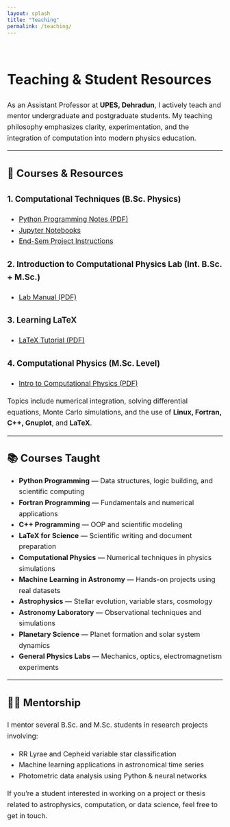 ```yaml
---
layout: splash
title: "Teaching"
permalink: /teaching/
---
```


<br>

<div class="page__content" style="font-size: 16px; line-height: 1.6;">

<h1>Teaching & Student Resources</h1>

<p>
As an Assistant Professor at <strong>UPES, Dehradun</strong>, I actively teach and mentor undergraduate and postgraduate students. 
My teaching philosophy emphasizes clarity, experimentation, and the integration of computation into modern physics education.
</p>

<hr>

<h2>📘 Courses & Resources</h2>

<h3>1. Computational Techniques (B.Sc. Physics)</h3>
<ul>
  <li><a href="/resources/computational_techniques/python_notes.pdf" target="_blank">Python Programming Notes (PDF)</a></li>
  <li><a href="/resources/computational_techniques/python_notes.ipynb" target="_blank">Jupyter Notebooks</a></li>
  <li><a href="/resources/computational_techniques/end_term_project_instructions.pdf" target="_blank">End-Sem Project Instructions</a></li>
</ul>

<h3>2. Introduction to Computational Physics Lab (Int. B.Sc. + M.Sc.)</h3>
<ul>
  <li><a href="/resources/computational_physics_lab/lab_manual_1.pdf" target="_blank">Lab Manual (PDF)</a></li>
</ul>

<h3>3. Learning LaTeX</h3>
<ul>
  <li><a href="/resources/LearnLaTeX.pdf" target="_blank">LaTeX Tutorial (PDF)</a></li>
</ul>

<h3>4. Computational Physics (M.Sc. Level)</h3>
<ul>
  <li><a href="/resources/computational_physics/Introduction_to_computational_physics.pdf" target="_blank">Intro to Computational Physics (PDF)</a></li>
</ul>

<p>
Topics include numerical integration, solving differential equations, Monte Carlo simulations, and the use of <strong>Linux, Fortran, C++, Gnuplot</strong>, and <strong>LaTeX</strong>.
</p>

<hr>

<h2>📚 Courses Taught</h2>
<ul>
  <li><strong>Python Programming</strong> — Data structures, logic building, and scientific computing</li>
  <li><strong>Fortran Programming</strong> — Fundamentals and numerical applications</li>
  <li><strong>C++ Programming</strong> — OOP and scientific modeling</li>
  <li><strong>LaTeX for Science</strong> — Scientific writing and document preparation</li>
  <li><strong>Computational Physics</strong> — Numerical techniques in physics simulations</li>
  <li><strong>Machine Learning in Astronomy</strong> — Hands-on projects using real datasets</li>
  <li><strong>Astrophysics</strong> — Stellar evolution, variable stars, cosmology</li>
  <li><strong>Astronomy Laboratory</strong> — Observational techniques and simulations</li>
  <li><strong>Planetary Science</strong> — Planet formation and solar system dynamics</li>
  <li><strong>General Physics Labs</strong> — Mechanics, optics, electromagnetism experiments</li>
</ul>

<hr>

<h2>👨‍🏫 Mentorship</h2>
<p>
I mentor several B.Sc. and M.Sc. students in research projects involving:
</p>
<ul>
  <li>RR Lyrae and Cepheid variable star classification</li>
  <li>Machine learning applications in astronomical time series</li>
  <li>Photometric data analysis using Python & neural networks</li>
</ul>

<p>
If you’re a student interested in working on a project or thesis related to astrophysics, computation, or data science, feel free to get in touch.
</p>

</div>
